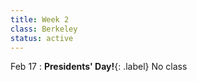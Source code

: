 ```yaml
---
title: Week 2
class: Berkeley
status: active
---
```


Feb 17
: **Presidents' Day!**{: .label} No class
